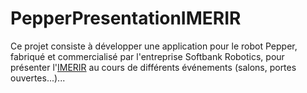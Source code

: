 # PepperPresentationIMERIR

Ce projet consiste à développer une application pour le robot Pepper, fabriqué et commercialisé par l'entreprise Softbank Robotics, pour présenter l'[IMERIR](https://www.imerir.com) au cours de différents événements (salons, portes ouvertes...)...